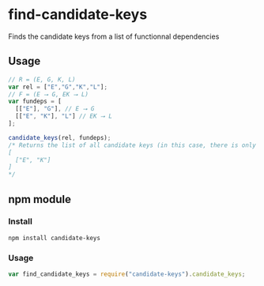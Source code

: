 # find-candidate-keys
Finds the candidate keys from a list of functionnal dependencies

## Usage
```javascript
// R = (E, G, K, L)
var rel = ["E","G","K","L"];
// F = (E ⭢ G, EK ⭢ L)
var fundeps = [
  [["E"], "G"], // E ⭢ G
  [["E", "K"], "L"] // EK ⭢ L
];

candidate_keys(rel, fundeps);
/* Returns the list of all candidate keys (in this case, there is only EK)
[
  ["E", "K"]
]
*/
```

## npm module
### Install
`npm install candidate-keys`
### Usage
```javascript
var find_candidate_keys = require("candidate-keys").candidate_keys;
```
